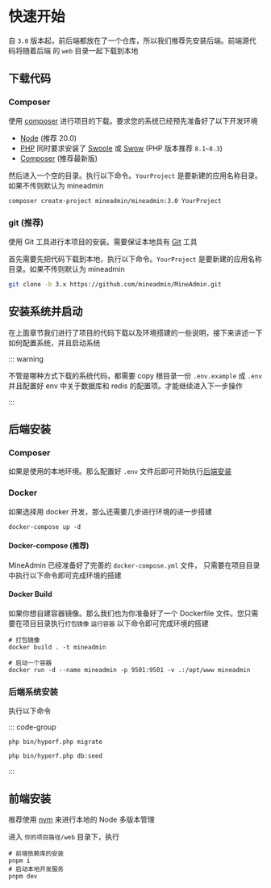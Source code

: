 # 快速开始

自 `3.0` 版本起，前后端都放在了一个仓库，所以我们推荐先安装后端。前端源代码将随着后端
的 `web` 目录一起下载到本地

## 下载代码

### Composer

使用 [composer](https://getcomposer.org/doc/01-basic-usage.md#package-versions) 进行项目的下载。要求您的系统已经预先准备好了以下开发环境

* [Node](https://nodejs.org/) (推荐 20.0)
* [PHP](https://php.net) 同时要求安装了 [Swoole](https://swoole.com) 或 [Swow](https://github.com/swow/swow) (PHP 版本推荐 `8.1~8.3`)
* [Composer](https://getcomposer.org/doc/01-basic-usage.md#package-versions) (推荐最新版)

然后进入一个空的目录。执行以下命令。`YourProject` 是要新建的应用名称目录。如果不传则默认为 mineadmin

```shell
composer create-project mineadmin/mineadmin:3.0 YourProject
```

### git (推荐)

使用 Git 工具进行本项目的安装。需要保证本地具有 [Git](https://git-scm.com/) 工具

首先需要先把代码下载到本地，执行以下命令。`YourProject` 是要新建的应用名称目录。如果不传则默认为 mineadmin

```sh [下载代码]
git clone -b 3.x https://github.com/mineadmin/MineAdmin.git
```

## 安装系统并启动

在上面章节我们进行了项目的代码下载以及环境搭建的一些说明，接下来讲述一下如何配置系统，并且启动系统

::: warning

不管是哪种方式下载的系统代码，都需要 copy 根目录一份 `.env.example` 成 `.env`
并且配置好 env 中关于数据库和 redis 的配置项。才能继续进入下一步操作

:::

## 后端安装

### Composer

如果是使用的本地环境。那么配置好 `.env` 文件后即可开始执行[后端安装](#后端安装)

### Docker

如果选择用 docker 开发，那么还需要几步进行环境的进一步搭建

```shell
docker-compose up -d
```

#### Docker-compose (推荐)

MineAdmin 已经准备好了完善的 `docker-compose.yml` 文件，
只需要在项目目录中执行以下命令即可完成环境的搭建

#### Docker Build

如果你想自建容器镜像。那么我们也为你准备好了一个 Dockerfile 文件。您只需要在项目目录执行`打包镜像` `运行容器` 以下命令即可完成环境的搭建

```shell
# 打包镜像
docker build . -t mineadmin

# 启动一个容器
docker run -d --name mineadmin -p 9501:9501 -v .:/opt/www mineadmin 
```

### 后端系统安装

执行以下命令

::: code-group

```shell [数据表迁移]
php bin/hyperf.php migrate
```

```shell [数据填充]
php bin/hyperf.php db:seed
```

:::


## 前端安装

推荐使用 [nvm](https://github.com/nvm-sh/nvm) 来进行本地的 Node 多版本管理

进入 `你的项目路径/web` 目录下，执行

```shell
# 前端依赖库的安装
pnpm i 
# 启动本地开发服务
pnpm dev
```